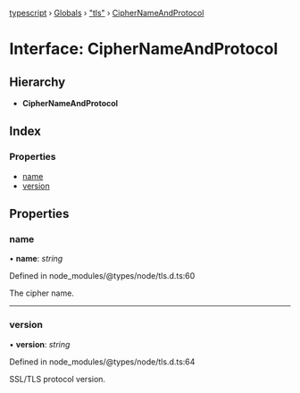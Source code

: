 [typescript](../README.md) › [Globals](../globals.md) › ["tls"](../modules/_tls_.md) › [CipherNameAndProtocol](_tls_.ciphernameandprotocol.md)

# Interface: CipherNameAndProtocol

## Hierarchy

* **CipherNameAndProtocol**

## Index

### Properties

* [name](_tls_.ciphernameandprotocol.md#name)
* [version](_tls_.ciphernameandprotocol.md#version)

## Properties

###  name

• **name**: *string*

Defined in node_modules/@types/node/tls.d.ts:60

The cipher name.

___

###  version

• **version**: *string*

Defined in node_modules/@types/node/tls.d.ts:64

SSL/TLS protocol version.

